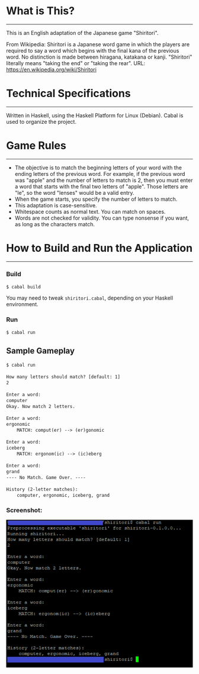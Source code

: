 
# What is This?
-------------------------------------------------------------------------------

This is an English adaptation of the Japanese game "Shiritori".

From Wikipedia:
    Shiritori is a Japanese word game in which the players are required to
    say a word which begins with the final kana of the previous word.
    No distinction is made between hiragana, katakana or kanji. "Shiritori"
    literally means "taking the end" or "taking the rear".
    URL:  https://en.wikipedia.org/wiki/Shiritori

# Technical Specifications
-------------------------------------------------------------------------------

Written in Haskell, using the Haskell Platform for Linux (Debian).
Cabal is used to organize the project.

# Game Rules
-------------------------------------------------------------------------------

* The objective is to match the beginning letters of your word with the ending
    letters of the previous word. For example, if the previous word was "apple"
    and the number of letters to match is 2, then you must enter a word that
    starts with the final two letters of "apple". Those letters are "le", so
    the word "lenses" would be a valid entry.
* When the game starts, you specify the number of letters to match.
* This adaptation is case-sensitive.
* Whitespace counts as normal text. You can match on spaces.
* Words are not checked for validity. You can type nonsense if you want,
    as long as the characters match.

# How to Build and Run the Application
-------------------------------------------------------------------------------

### Build

    $ cabal build

You may need to tweak `shiritori.cabal`, depending on your Haskell
environment.

### Run

    $ cabal run

Sample Gameplay
-------------------------------------------------------------------------------

    $ cabal run

    How many letters should match? [default: 1]
    2

    Enter a word:
    computer
    Okay. Now match 2 letters.

    Enter a word:
    ergonomic
        MATCH: comput(er) --> (er)gonomic

    Enter a word:
    iceberg
        MATCH: ergonom(ic) --> (ic)eberg

    Enter a word:
    grand
    ---- No Match. Game Over. ----

    History (2-letter matches):
        computer, ergonomic, iceberg, grand

### Screenshot:

![Sample gameplay screenshot](sample_gameplay.png)
